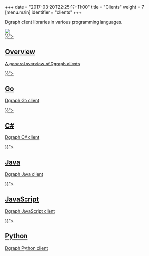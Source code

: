 +++
date = "2017-03-20T22:25:17+11:00"
title = "Clients"
weight = 7
[menu.main]
  identifier = "clients"
+++

<div class="landing">
  <div class="hero">
    <p>
      Dgraph client libraries in various programming languages.
    </p>
    <img class="hero-deco" src="/images/hero-deco.png" />
  </div>
  <div class="item">
    <div class="icon"><i class="lni lni-play" aria-hidden="true"></i></div>
    <a  href="{{< relref "overview.md">}}">
      <h2>Overview</h2>
      <p>
        A general overview of Dgraph clients
      </p>
    </a>
  </div>
  <div class="item">
    <div class="icon"><i class="lni lni-dev" aria-hidden="true"></i></div>
    <a href="{{< relref "go.md">}}">
      <h2>Go</h2>
      <p>
        Dgraph Go client
      </p>
    </a>
  </div>
  <div class="item">
    <div class="icon"><i class="lni lni-microsoft" aria-hidden="true"></i></div>
    <a href="{{< relref "csharp.md">}}">
      <h2>C#</h2>
      <p>
        Dgraph C# client
      </p>
    </a>
  </div>

  <div class="item">
    <div class="icon"><i class="lni lni-java" aria-hidden="true"></i></div>
    <a href="{{< relref "java.md">}}">
      <h2>Java</h2>
      <p>
        Dgraph Java client
      </p>
    </a>
  </div>
  <div class="item">
    <div class="icon"><i class="lni lni-javascript" aria-hidden="true"></i></div>
    <a href="{{< relref "javascript.md">}}">
      <h2>JavaScript</h2>
      <p>
        Dgraph JavaScript client
      </p>
    </a>
  </div>
  <div class="item">
    <div class="icon"><i class="lni lni-python" aria-hidden="true"></i></div>
    <a href="{{< relref "python.md">}}">
      <h2>Python</h2>
      <p>
        Dgraph Python client
      </p>
    </a>
  </div>

</div>

<style>
  ul.contents {
    display: none;
  }
</style>
